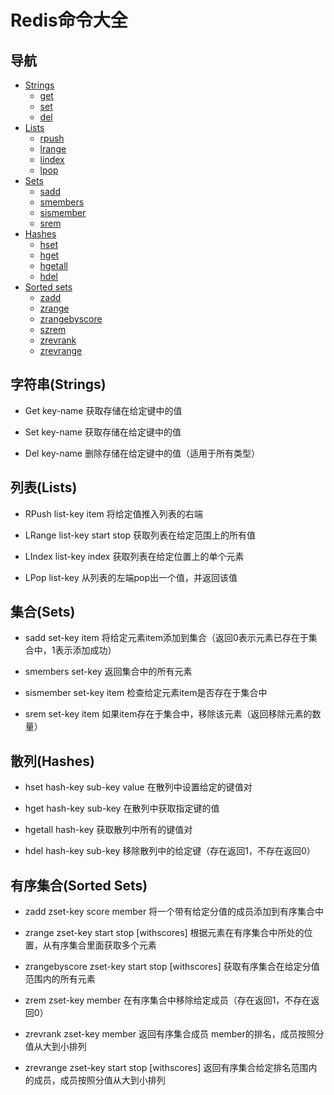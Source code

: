 # Redis命令大全
## 导航

* [Strings](#Strings)
  * [get](#StringsGet) 
  * [set](#StringsSet) 
  * [del](#StringsDel)
* [Lists](#Lists)
  * [rpush](#ListsRPush) 
  * [lrange](#ListsLRange) 
  * [lindex](#ListsLIndex) 
  * [lpop](#ListsLPop)
* [Sets](#Sets)
  * [sadd](#Setssadd) 
  * [smembers](#Setssmembers) 
  * [sismember](#Setssismember) 
  * [srem ](#Setssrem)
* [Hashes](#Hashes)
  * [hset](#Hasheshset)
  * [hget](#Hasheshget)
  * [hgetall](#Hasheshgetall)
  * [hdel](#Hasheshdel)
* [Sorted sets](#SortedSets)
  * [zadd](#SortedSetszadd)
  * [zrange](#SortedSetszrange)
  * [zrangebyscore](#SortedSetszrangebyscore)
  * [szrem](#SortedSetszrem)
  * [zrevrank](#SortedSetszrevrank)
  * [zrevrange](#SortedSetszrevrange)

<h2 id="Strings">字符串(Strings)</h2>

* <p id="StringsGet">Get key-name 获取存储在给定键中的值</p>
* <p id="StringsSet">Set key-name 获取存储在给定键中的值</p>
* <p id="StringsDel">Del key-name 删除存储在给定键中的值（适用于所有类型）</p>

<h2 id="Lists">列表(Lists)</h2>

* <p id="ListsRPush">RPush list-key item 将给定值推入列表的右端</p>
* <p id="ListsLRange">LRange list-key start stop 获取列表在给定范围上的所有值</p>
* <p id="ListsLIndex">LIndex list-key index 获取列表在给定位置上的单个元素</p>
* <p id="ListsLPop">LPop list-key 从列表的左端pop出一个值，并返回该值</p>

<h2 id="Sets">集合(Sets)</h2>

* <p id="Setssadd">sadd set-key item 将给定元素item添加到集合（返回0表示元素已存在于集合中，1表示添加成功）</p>
* <p id="Setssmembers">smembers set-key 返回集合中的所有元素</p>
* <p id="Setssismember">sismember set-key item 检查给定元素item是否存在于集合中</p>
* <p id="Setssrem">srem set-key item 如果item存在于集合中，移除该元素（返回移除元素的数量）</p>

<h2 id="Hashes">散列(Hashes)</h2>

* <p id="Hasheshset">hset hash-key sub-key value 在散列中设置给定的键值对</p>
* <p id="Hasheshget">hget hash-key sub-key 在散列中获取指定键的值</p>
* <p id="Hasheshgetall">hgetall hash-key 获取散列中所有的键值对</p>
* <p id="Hasheshdel">hdel hash-key sub-key 移除散列中的给定键（存在返回1，不存在返回0）</p>

<h2 id="SortedSets">有序集合(Sorted Sets)</h2>

* <p id="SortedSetszadd">zadd zset-key score member 将一个带有给定分值的成员添加到有序集合中</p>
* <p id="SortedSetszrange">zrange zset-key start stop [withscores] 根据元素在有序集合中所处的位置，从有序集合里面获取多个元素</p>
* <p id="SortedSetszrangebyscore">zrangebyscore zset-key start stop [withscores] 获取有序集合在给定分值范围内的所有元素</p>
* <p id="SortedSetszrem">zrem zset-key member 在有序集合中移除给定成员（存在返回1，不存在返回0）</p>
* <p id="SortedSetszrevrank">zrevrank zset-key member 返回有序集合成员 member的排名，成员按照分值从大到小排列</p>
* <p id="SortedSetszrevrange">zrevrange zset-key start stop [withscores] 返回有序集合给定排名范围内的成员，成员按照分值从大到小排列</p>
